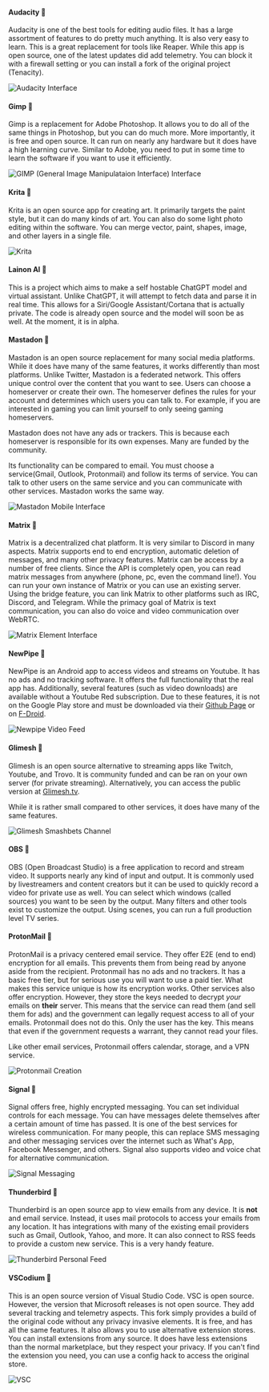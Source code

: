 #### Audacity <a style="text-decoration: none;" href="https://www.audacityteam.org/">&#128279;</a>

Audacity is one of the best tools for editing audio files. It has a large assortment of features to do pretty much anything. It is also very easy to learn. This is a great replacement for tools like Reaper. While this app is open source, one of the latest updates did add telemetry. You can block it with a firewall setting or you can install a fork of the original project (Tenacity).

![Audacity Interface](/assets/img/audacity.png)

#### Gimp <a style="text-decoration: none;" href="https://www.gimp.org/">&#128279;</a>

Gimp is a replacement for Adobe Photoshop. It allows you to do all of the same things in Photoshop, but you can do much more. More importantly, it is free and open source. It can run on nearly any hardware but it does have a high learning curve. Similar to Adobe, you need to put in some time to learn the software if you want to use it efficiently.

![GIMP (General Image Manipulataion Interface) Interface](/assets/img/gimp.png)

#### Krita <a style="text-decoration: none;" href="https://krita.org/en/">&#128279;</a>

Krita is an open source app for creating art. It primarily targets the paint style, but it can do many kinds of art. You can also do some light photo editing within the software. You can merge vector, paint, shapes, image, and other layers in a single file.

![Krita](/assets/img/krita.png)

#### Lainon AI <a style="text-decoration: none;" href="https://laion.ai/">&#128279;</a>

This is a project which aims to make a self hostable ChatGPT model and virtual assistant. Unlike ChatGPT, it will attempt to fetch data and parse it in real time. This allows for a Siri/Google Assistant/Cortana that is actually private. The code is already open source and the model will soon be as well. At the moment, it is in alpha.

#### Mastadon <a style="text-decoration: none;" href="https://joinmastodon.org/">&#128279;</a>

Mastadon is an open source replacement for many social media platforms. While it does have many of the same features, it works differently than most platforms. Unlike Twitter, Mastadon is a federated network. This offers unique control over the content that you want to see. Users can choose a homeserver or create their own. The homeserver defines the rules for your account and determines which users you can talk to. For example, if you are interested in gaming you can limit yourself to only seeing gaming homeservers.

Mastadon does not have any ads or trackers. This is because each homeserver is responsible for its own expenses. Many are funded by the community.

Its functionality can be compared to email. You must choose a service(Gmail, Outlook, Protonmail) and follow its terms of service. You can talk to other users on the same service and you can communicate with other services. Mastadon works the same way.

![Mastadon Mobile Interface](/assets/img/mastadon.webp)

#### Matrix <a style="text-decoration: none;" href="https://matrix.org/">&#128279;</a>

Matrix is a decentralized chat platform. It is very similar to Discord in many aspects. Matrix supports end to end encryption, automatic deletion of messages, and many other privacy features. Matrix can be access by a number of free clients. Since the API is completely open, you can read matrix messages from anywhere (phone, pc, even the command line!). You can run your own instance of Matrix or you can use an existing server. Using the bridge feature, you can link Matrix to other platforms such as IRC, Discord, and Telegram. While the primacy goal of Matrix is text communication, you can also do voice and video communication over WebRTC.

![Matrix Element Interface](/assets/img/matrix.png)

#### NewPipe <a style="text-decoration: none;" href="https://newpipe.net/">&#128279;</a>

NewPipe is an Android app to access videos and streams on Youtube. It has no ads and no tracking software. It offers the full functionality that the real app has. Additionally, several features (such as video downloads) are available without a Youtube Red subscription. Due to these features, it is not on the Google Play store and must be downloaded via their [Github Page](https://github.com/TeamNewPipe/NewPipe/releases) or on [F-Droid](https://f-droid.org/packages/org.schabi.newpipe/).

![Newpipe Video Feed](/assets/img/newpipe.png)

#### Glimesh <a style="text-decoration: none;" href="https://glimesh.tv">&#128279;</a>

Glimesh is an open source alternative to streaming apps like Twitch, Youtube, and Trovo. It is community funded and can be ran on your own server (for private streaming). Alternatively, you can access the public version at [Glimesh.tv](https://glimesh.tv).

While it is rather small compared to other services, it does have many of the same features.

![Glimesh Smashbets Channel](/assets/img/glimesh.png)

#### OBS <a style="text-decoration: none;" href="https://obsproject.com/">&#128279;</a>

OBS (Open Broadcast Studio) is a free application to record and stream video. It supports nearly any kind of input and output. It is commonly used by livestreamers and content creators but it can be used to quickly record a video for private use as well. You can select which windows (called sources) you want to be seen by the output. Many filters and other tools exist to customize the output. Using scenes, you can run a full production level TV series.

#### ProtonMail <a style="text-decoration: none;" href="https://proton.me/mail">&#128279;</a>

ProtonMail is a privacy centered email service. They offer E2E (end to end) encryption for all emails. This prevents them from being read by anyone aside from the recipient. Protonmail has no ads and no trackers. It has a basic free tier, but for serious use you will want to use a paid tier. What makes this service unique is how its encryption works. Other services also offer encryption. However, they store the keys needed to decrypt *your* emails on **their** server. This means that the service can read them (and sell them for ads) and the government can legally request access to all of your emails. Protonmail does not do this. Only the user has the key. This means that even if the government requests a warrant, they cannot read your files.

Like other email services, Protonmail offers calendar, storage, and a VPN service.

![Protonmail Creation](/assets/img/protonmail.png)

#### Signal <a style="text-decoration: none;" href="https://www.signal.org/">&#128279;</a>

Signal offers free, highly encrypted messaging. You can set individual controls for each message. You can have messages delete themselves after a certain amount of time has passed. It is one of the best services for wireless communication. For many people, this can replace SMS messaging and other messaging services over the internet such as What's App, Facebook Messenger, and others. Signal also supports video and voice chat for alternative communication.

![Signal Messaging](/assets/img/signal.png)

#### Thunderbird <a style="text-decoration: none;" href="https://www.thunderbird.net/en-US/">&#128279;</a>

Thunderbird is an open source app to view emails from any device. It is **not** and email service. Instead, it uses mail protocols to access your emails from any location. It has integrations with many of the existing email providers such as Gmail, Outlook, Yahoo, and more. It can also connect to RSS feeds to provide a custom new service. This is a very handy feature.

![Thunderbird Personal Feed](/assets/img/thunderbird.png)

#### VSCodium <a style="text-decoration: none;" href="https://vscodium.com/">&#128279;</a>

This is an open source version of Visual Studio Code. VSC is open source. However, the version that Microsoft releases is not open source. They add several tracking and telemetry aspects. This fork simply provides a build of the original code without any privacy invasive elements. It is free, and has all the same features. It also allows you to use alternative extension stores. You can install extensions from any source. It does have less extensions than the normal marketplace, but they respect your privacy. If you can't find the extension you need, you can use a config hack to access the original store.

![VSC](/assets/img/vscodium.png)
